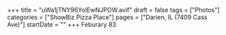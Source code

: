 +++
title = "uWa1jTNY96YolEwNJPOW.avif"
draft = false
tags = ["Photos"]
categories = ["ShowBiz Pizza Place"]
pages = ["Darien, IL (7409 Cass Ave)"]
startDate = ""
+++
Feburary 83
